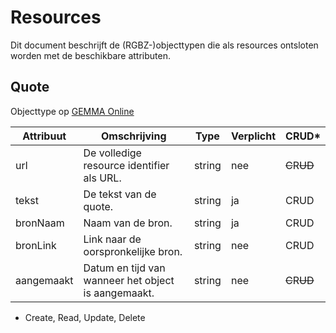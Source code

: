 # Resources

Dit document beschrijft de (RGBZ-)objecttypen die als resources ontsloten
worden met de beschikbare attributen.


## Quote

Objecttype op [GEMMA Online](https://www.gemmaonline.nl/index.php/Rgbz_2.0/doc/objecttype/quote)

| Attribuut | Omschrijving | Type | Verplicht | CRUD* |
| --- | --- | --- | --- | --- |
| url | De volledige resource identifier als URL. | string | nee | ~~C~~​R​~~U~~​~~D~~ |
| tekst | De tekst van de quote. | string | ja | C​R​U​D |
| bronNaam | Naam van de bron. | string | ja | C​R​U​D |
| bronLink | Link naar de oorspronkelijke bron. | string | nee | C​R​U​D |
| aangemaakt | Datum en tijd van wanneer het object is aangemaakt. | string | nee | ~~C~~​R​~~U~~​~~D~~ |


* Create, Read, Update, Delete
